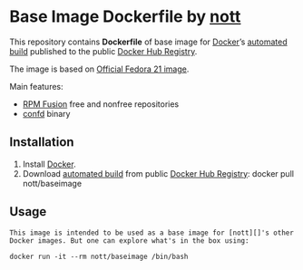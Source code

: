 Base Image Dockerfile by [nott][]
=================================

This repository contains **Dockerfile** of base image for [Docker][]’s
[automated build][] published to the public [Docker Hub Registry][].

The image is based on [Official Fedora 21 image][].

Main features:

* [RPM Fusion][] free and nonfree repositories
* [confd][] binary

Installation
------------

1.  Install [Docker][].
2.  Download [automated build][] from public [Docker Hub Registry][]:
    docker pull nott/baseimage

Usage
-----

    This image is intended to be used as a base image for [nott][]'s other Docker images. But one can explore what's in the box using:

    docker run -it --rm nott/baseimage /bin/bash

  [nott]: https://github.com/nott/
  [Docker]: https://www.docker.com/
  [automated build]: https://registry.hub.docker.com/u/nott/baseimage/
  [Docker Hub Registry]: https://registry.hub.docker.com/
  [Official Fedora 21 image]: https://github.com/fedora-cloud/docker-brew-fedora/
  [RPM Fusion]: http://rpmfusion.org/
  [confd]: http://www.confd.io/
